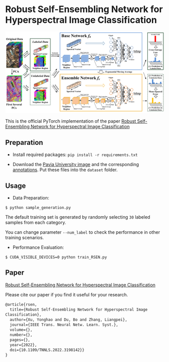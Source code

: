# Robust Self-Ensembling Network for Hyperspectral Image Classification

![](figure/rsen.png)

This is the official PyTorch implementation of the paper [Robust Self-Ensembling Network for Hyperspectral Image Classification](https://arxiv.org/abs/2104.03765)


## Preparation
* Install required packages: `pip install -r requirements.txt`

* Download the [Pavia University image](http://www.ehu.eus/ccwintco/uploads/e/ee/PaviaU.mat) and the corresponding [annotations](http://www.ehu.eus/ccwintco/uploads/5/50/PaviaU_gt.mat). Put these files into the `dataset` folder.

## Usage
* Data Preparation:
```
$ python sample_generation.py
``` 

  The default training set is generated by randomly selecting `30` labeled samples from each category.
  
  You can change parameter `--num_label` to check the performance in other training scenarios.
  
* Performance Evaluation:
```
$ CUDA_VISIBLE_DEVICES=0 python train_RSEN.py
```

## Paper
[Robust Self-Ensembling Network for Hyperspectral Image Classification](https://ieeexplore.ieee.org/document/9862940)

Please cite our paper if you find it useful for your research.

```
@article{rsen,
  title={Robust Self-Ensembling Network for Hyperspectral Image Classification}, 
  author={Xu, Yonghao and Du, Bo and Zhang, Liangpei},
  journal={IEEE Trans. Neural Netw. Learn. Syst.}, 
  volume={},
  number={},
  pages={},
  year={2022},
  doi={10.1109/TNNLS.2022.3198142}}
}
```

